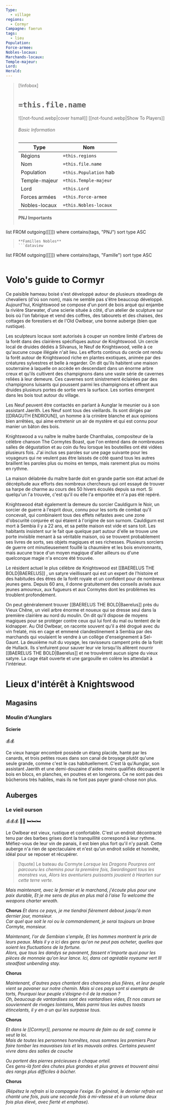 ```yaml
---
Type:
  - village
regions:
  - Cormyr
Campagne: faerun
tags:
  - lieu
Population: 
Force-armee: 
Nobles-locaux: 
Marchands-locaux: 
Temple-majeur: 
Lord: 
Herald:
---
```


> [!infobox]
> # `=this.file.name`
> ![[not-found.webp|cover hsmall]]
> [[not-found.webp|Show To Players]]
> ###### Basic Information
> Type |  Nom |
> ---|---|
> Régions | `=this.regions`|
> Nom | `=this.file.name ` |
> Population | `=this.Population` hab |
> Temple-majeur | `=this.Temple-majeur` |
> Lord | `=this.Lord` |
> Forces armées | `=this.Force-armee` |
> Nobles-locaux | `=this.Nobles-locaux ` |
> **PNJ Importants**
>  ```dataview
list FROM outgoing([[]])
where contains(tags, "PNJ")
sort type ASC
>```
> **Familles Nobles**
> ```dataview
list FROM outgoing([[]])
where contains(tags, "Famille")
sort type ASC
>```


# Volo's guide to Cormyr

Ce paisible hameau boisé s'est développé autour de plusieurs steadings de chevaliers (d'où son nom), mais ne semble pas s'être beaucoup développé. Aujourd'hui, Knightswood se compose d'un pont de bois arqué qui enjambe la rivière Starwater, d'une scierie située à côté, d'un atelier de sculpture sur bois où l'on fabrique et vend des coffres, des tabourets et des chaises, des cottages de forestiers et de l'Old Owlbear, une bonne auberge (bien que rustique).

Les sculpteurs locaux sont autorisés à couper un nombre limité d'arbres de la forêt dans des clairières spécifiques autour de Knightswood. Un cercle local de druides dédiés à Silvanus, le Neuf de Knightswood, veille à ce qu'aucune coupe illégale n'ait lieu. Les efforts continus du cercle ont rendu la forêt autour de Knightswood riche en plantes exotiques, animée par des créatures sylvestres et belle à regarder. On dit qu'ils habitent une maison souterraine à laquelle on accède en descendant dans un énorme arbre creux et qu'ils cultivent des champignons dans une vaste série de cavernes reliées à leur demeure. Ces cavernes sont sinistrement éclairées par des champignons luisants qui poussent parmi les champignons et offrent aux druides plusieurs portes de sortie vers la surface. Les sorties émergent dans les bois tout autour du village.

Les Neuf peuvent être contactés en parlant à Aunglar le meunier ou à son assistant Jaerith. Les Neuf sont tous des vieillards. Ils sont dirigés par [[DRAGUTH ENDROUN]], un homme à la crinière blanche et aux opinions bien arrêtées, qui aime entretenir un air de mystère et qui est connu pour manier un bâton des bois.

Knightswood a vu naître le maître barde Chanthalas, compositeur de la célèbre chanson The Cormytes Boast, que l'on entend dans de nombreuses salles de dégustation et au coin du feu lorsque les bouteilles ont été vidées plusieurs fois. J'ai inclus ses paroles sur une page suivante pour les voyageurs qui ne veulent pas être laissés de côté quand tous les autres braillent les paroles plus ou moins en temps, mais rarement plus ou moins en rythme.

La maison délabrée du maître barde doit en grande partie son état actuel de décrépitude aux efforts des nombreux chercheurs qui ont essayé de trouver sa harpe de charme au cours des 50 hivers écoulés depuis sa mort. Si quelqu'un l'a trouvée, c'est qu'il ou elle l'a emportée et n'a pas été repéré.

Knightswood était également la demeure du sorcier Cauldigurn le Noir, un sorcier de guerre à l'esprit doux, connu pour les sorts de combat qu'il concevait, qui combinaient tous des effets néfastes avec une zone d'obscurité conjurée et qui étaient à l'origine de son surnom. Cauldigurn est mort à Sembia il y a 22 ans, et sa petite maison est vide et sans toit. Les habitants insistent sur le fait que quelque part autour d'elle se trouve une porte invisible menant à sa véritable maison, où se trouvent probablement ses livres de sorts, ses objets magiques et ses richesses. Plusieurs sorciers de guerre ont minutieusement fouillé la chaumière et les bois environnants, mais aucune trace d'un moyen magique d'aller ailleurs ou d'une quelconque magie n'a encore été trouvée.

Le résident actuel le plus célèbre de Knightswood est [[BAERELUS THE BOLD|BAERELUS]] , un satyre vieillissant qui est un expert de l'histoire et des habitudes des êtres de la forêt royale et un confident pour de nombreux jeunes gens. Depuis 60 ans, il donne gratuitement des conseils avisés aux jeunes amoureux, aux fugueurs et aux Cormytes dont les problèmes les troublent profondément.

On peut généralement trouver [[BAERELUS THE BOLD|Baerelus]] près du Vieux Chêne, un vieil arbre énorme et noueux qui se dresse seul dans la première clairière au nord du moulin. On dit qu'il dispose de moyens magiques pour se protéger contre ceux qui lui font du mal ou tentent de le kidnapper. Au Old Owlbear, on raconte souvent qu'il a été drogué avec du vin frelaté, mis en cage et emmené clandestinement à Sembia par des marchands qui voulaient le vendre à un collège d'enseignement à Sel-Gaunt. La deuxième nuit du voyage, les ravisseurs campent près de la forêt de Hullack. Ils s'enfuirent pour sauver leur vie lorsqu'ils allèrent nourrir [[BAERELUS THE BOLD|Baerelus]] et ne trouvèrent aucun signe du vieux satyre. La cage était ouverte et une gargouille en colère les attendait à l'intérieur.

# Lieux d'intérêt à Knightswood
## Magasins
### Moulin d'Aunglars
#### Scierie
💰💰

Ce vieux hangar encombré possède un étang placide, hanté par les canards, et trois petites roues dans son canal de broyage plutôt qu'une seule grande, comme c'est le cas habituellement. C'est là qu'Aunglar, son assistant Jaerith et une demi-douzaine d'aides moins qualifiés découpent le bois en blocs, en planches, en poutres et en longerons. Ce ne sont pas des bûcherons très habiles, mais ils ne font pas payer grand-chose non plus.

## Auberges
### Le vieil ourson
💰💰💰
🍺🍺
🛏️🛏️🛏️

Le Owlbear est vieux, rustique et confortable. C'est un endroit décontracté tenu par des barbes grises dont la tranquillité correspond à leur rythme. Méfiez-vous de leur vin de panais, il est bien plus fort qu'il n'y paraît. Cette auberge n'a rien de spectaculaire et n'est qu'un endroit solide et honnête, idéal pour se reposer et récupérer.



> [!quote] Le bateau du Cormyte
> *Lorsque les Dragons Pourpres ont parcouru les chemins pour la première fois, Swordingant tous les monstres vus,*
*Alors les aventuriers puissants jouaient à Hearten sur cette terre verte.*
>
*Mais maintenant, avec le fermier et le marchand, j'écoute plus pour une paix durable,*
*Et je me sens de plus en plus mal à l'aise*
*To welcome the weapons charter wreath*.
>
**Chorus**
*Et dans ce pays, je me tiendrai fièrement debout jusqu'à mon dernier jour, monsieur.*  
*Car quel que soit le roi ou le commandement, je serai toujours un brave Cormyte, monsieur.*
>
*Maintenant, l'or de Sembian s'empile,*
*Et les hommes montrent le prix de leurs peaux. Mais il y a ici des gens qu'on ne peut pas acheter, quelles que soient les fluctuations de la fortune.*  
*Alors, que tous les dandys se pavanent, fassent n'importe quoi pour les pièces de monnaie qu'on leur lance. Ici, dans cet agréable royaume vert*
*Ill steadfast unbending stay.*
>
**Chorus**
>
*Maintenant, d'autres pays chantent des chansons plus fières, et leur peuple vient se pavaner sur notre chemin. Mais si ces pays sont si exempts de torts, Pourquoi leur peuple s'éloigne-t-il de la maison ?*  
*Oh, beaucoup de vantardises sont des vantardises vides,*
*Et nos cœurs se souviennent de rivages lointains,*
*Mais parmi tous les autres toasts étincelants, il y en a un qui les surpasse tous.*
>
**Chorus**
>
*Et dans le [[Cormyr]], personne ne mourra de faim ou de soif, comme le veut la loi.*  
*Mais de toutes les personnes honnêtes, nous sommes les premiers*
*Pour faire tomber les mauvaises lois et les mauvais ordres. Certains peuvent vivre dans des salles de couche*
>
*Ou portent des pierres précieuses à chaque orteil.*  
*Ces gens-là font des chutes plus grandes et plus graves et trouvent ainsi des rangs plus difficiles à bûcher.*
>
**Chorus**
>
*(Répétez le refrain si la compagnie l'exige. En général, le dernier refrain est chanté une fois, puis une seconde fois à mi-vitesse et à un volume deux fois plus élevé, avec fierté et emphase).*
